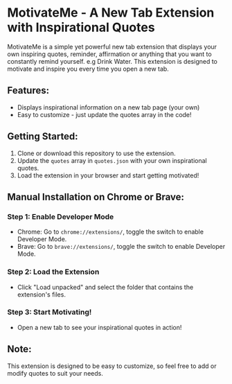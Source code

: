 # MotivateMe - A New Tab Extension with Inspirational Quotes

MotivateMe is a simple yet powerful new tab extension that displays your own inspiring quotes, reminder, affirmation or anything that you want to constantly remind yourself. e.g Drink Water. This extension is designed to motivate and inspire you every time you open a new tab.

## Features:

* Displays inspirational information on a new tab page (your own)
* Easy to customize - just update the quotes array in the code!

## Getting Started:

1. Clone or download this repository to use the extension.
2. Update the `quotes` array in `quotes.json` with your own inspirational quotes.
3. Load the extension in your browser and start getting motivated!

## Manual Installation on Chrome or Brave:

### Step 1: Enable Developer Mode

* Chrome: Go to `chrome://extensions/`, toggle the switch to enable Developer Mode.
* Brave: Go to `brave://extensions/`, toggle the switch to enable Developer Mode.

### Step 2: Load the Extension

* Click "Load unpacked" and select the folder that contains the extension's files.

### Step 3: Start Motivating!

* Open a new tab to see your inspirational quotes in action!

## Note:

This extension is designed to be easy to customize, so feel free to add or modify quotes to suit your needs.
